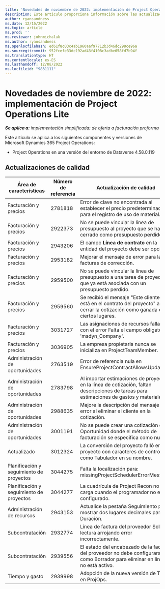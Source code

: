 ```yaml
---
title: 'Novedades de noviembre de 2022: implementación de Project Operations Lite'
description: Este artículo proporciona información sobre las actualizaciones de calidad disponibles en la versión de noviembre de 2022 de la implementación simplificada de Microsoft Dynamics 365 Project Operations.
author: ryansandness
ms.date: 12/16/2022
ms.topic: article
ms.prod: ''
ms.reviewer: johnmichalak
ms.author: ryansandness
ms.openlocfilehash: ed61f8c03c4ab1960aaf97712b3d46dc298ce96a
ms.sourcegitcommit: 952fcefe33de192ad48f4108c3adbe658fd7b94f
ms.translationtype: HT
ms.contentlocale: es-ES
ms.lasthandoff: 12/08/2022
ms.locfileid: "9831111"
---
```

# <a name="whats-new-november-2022---project-operations-lite-deployment"></a>Novedades de noviembre de 2022: implementación de Project Operations Lite

_**Se aplica a:** implementación simplificada: de oferta a facturación proforma_

Este artículo se aplica a los siguientes componentes y versiones de Microsoft Dynamics 365 Project Operations:

- Project Operations en una versión del entorno de Dataverse 4.58.0.119


## <a name="quality-updates"></a>Actualizaciones de calidad

| Área de características | Número de referencia | Actualización de calidad |
| --- | --- | --- |
| Facturación y precios | 2781818 | Error de clave no encontrada al establecer el precio predeterminado para el registro de uso de material. |
| Facturación y precios | 2922373 | No se puede vincular la línea de presupuesto al proyecto que se ha cerrado como presupuesto perdido. |
| Facturación y precios | 2943206 | El campo **Línea de contrato** en la entidad del proyecto debe ser opcional. |
| Facturación y precios | 2953182 | Mejorar el mensaje de error para las facturas de corrección.|
| Facturación y precios | 2959500 | No se puede vincular la línea de presupuesto a una tarea de proyecto que ya está asociada con un presupuesto perdido.|
| Facturación y precios | 2959560 | Se recibió el mensaje "Este cliente ya está en el contrato del proyecto" al cerrar la cotización como ganada en ciertos lugares. |
| Facturación y precios | 3031727 | Las asignaciones de recursos fallan con el error Falta el campo obligatorio 'msdyn_Company'. |
| Facturación y precios | 3036905 | La empresa propietaria nunca se inicializa en ProjectTeamMember. |
| Administración de oportunidades | 2763519 | Error de referencia nula en EnsureProjectContractAllowsUpdates. |
| Administración de oportunidades | 2783798 | Al importar estimaciones de proyectos en la línea de cotización, faltan descripciones de tareas para estimaciones de gastos y materiales.|
| Administración de oportunidades | 2988635 | Mejore la descripción del mensaje de error al eliminar el cliente en la cotización. |
| Administración de oportunidades | 3001191 | No se puede crear una cotización de Oportunidad donde el método de facturación se especifica como nulo. |
| Actualizado | 3012324 | La conversión del proyecto falló en un proyecto con caracteres de control como Tabulador en su nombre. || Planificación y seguimiento de proyectos | 2790384 | El tiempo de espera de OperationSet pendiente es demasiado corto. |
| Planificación y seguimiento de proyectos | 3044275 | Falta la localización para: missingProjectSchedulerErrorMessage. |
| Planificación y seguimiento de proyectos | 3044277 | La cuadrícula de Project Recon no se carga cuando el programador no está configurado.|
| Administración de recursos | 2943153 | Actualice la pestaña Seguimiento para mostrar dos lugares decimales para la Duración.|
| Subcontratación | 2932774 | Línea de factura del proveedor Solo lectura arrojando error incorrectamente. |
| Subcontratación | 2939556 | El estado del encabezado de la factura del proveedor no debe configurarse como Borrador para eliminar en línea si no está activo. |
| Tiempo y gasto | 2939998 | Adopción de la nueva versión de TESA en ProjOps. |
